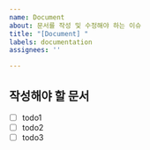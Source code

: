 ```yaml
---
name: Document
about: 문서를 작성 및 수정해야 하는 이슈
title: "[Document] "
labels: documentation
assignees: ''

---
```


## 작성해야 할 문서
- [ ] todo1
- [ ] todo2
- [ ] todo3
